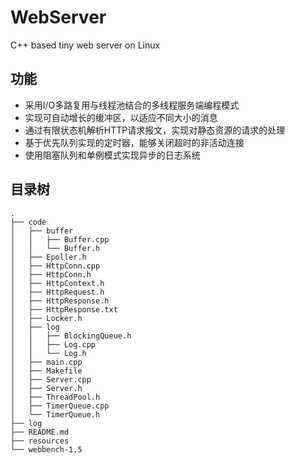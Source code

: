 # WebServer
C++ based tiny web server on Linux

## 功能
* 采用I/O多路复用与线程池结合的多线程服务端编程模式
* 实现可自动增长的缓冲区，以适应不同大小的消息
* 通过有限状态机解析HTTP请求报文，实现对静态资源的请求的处理
* 基于优先队列实现的定时器，能够关闭超时的非活动连接
* 使用阻塞队列和单例模式实现异步的日志系统

## 目录树
```
.
├── code
│   ├── buffer
│   │   ├── Buffer.cpp
│   │   └── Buffer.h
│   ├── Epoller.h
│   ├── HttpConn.cpp
│   ├── HttpConn.h
│   ├── HttpContext.h
│   ├── HttpRequest.h
│   ├── HttpResponse.h
│   ├── HttpResponse.txt
│   ├── Locker.h
│   ├── log
│   │   ├── BlockingQueue.h
│   │   ├── Log.cpp
│   │   └── Log.h
│   ├── main.cpp
│   ├── Makefile
│   ├── Server.cpp
│   ├── Server.h
│   ├── ThreadPool.h
│   ├── TimerQueue.cpp
│   └── TimerQueue.h
├── log
├── README.md
├── resources
└── webbench-1.5
```